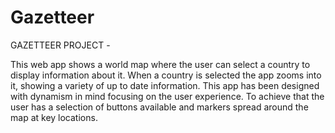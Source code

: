 # Gazetteer

GAZETTEER PROJECT -

This web app shows a world map where the user can select a country to display information about it. When a country is selected the app zooms into it, showing a variety of up to date information. This app has been designed with dynamism in mind focusing on the user experience. To achieve that the user has a selection of buttons available and markers spread around the map at key locations.
